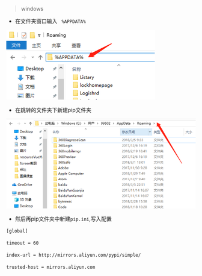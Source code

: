 > windows

- 在文件夹窗口输入 ` %APPDATA%`

![](/assets/appdata.png)

- 在跳转的文件夹下新建pip文件夹

![](/assets/roaming.png)

- 然后再pip文件夹中新建`pip.ini`,写入配置

```
[global]

timeout = 60

index-url = http://mirrors.aliyun.com/pypi/simple/

trusted-host = mirrors.aliyun.com 
```